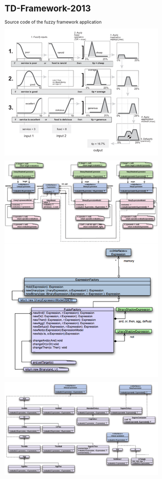 TD-Framework-2013
=================

Source code of the fuzzy framework application


![Tip example](doc/images/exemple-pourboire.png)

![Core](doc/images/diag-core.png)
![Factory](doc/images/diag-core-factory.png)

![Fuzzy](doc/images/diag-fuzzy.png)
